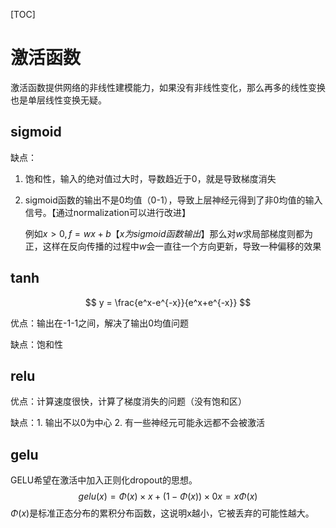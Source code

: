 [TOC]

# 激活函数

激活函数提供网络的非线性建模能力，如果没有非线性变化，那么再多的线性变换也是单层线性变换无疑。

## sigmoid

缺点：

1. 饱和性，输入的绝对值过大时，导数趋近于0，就是导致梯度消失

2. sigmoid函数的输出不是0均值（0-1），导致上层神经元得到了非0均值的输入信号。【通过normalization可以进行改进】 

   例如$x>0, f=wx+b$【$x为sigmoid函数输出$】那么对$w$求局部梯度则都为正，这样在反向传播的过程中$w$会一直往一个方向更新，导致一种偏移的效果



## tanh

$$
y = \frac{e^x-e^{-x}}{e^x+e^{-x}}
$$

优点：输出在-1-1之间，解决了输出0均值问题

缺点：饱和性



## relu

优点：计算速度很快，计算了梯度消失的问题（没有饱和区）

缺点：1. 输出不以0为中心 2. 有一些神经元可能永远都不会被激活



## gelu

GELU希望在激活中加入正则化dropout的思想。
$$
gelu(x) = \Phi(x)\times x + (1-\Phi(x)) \times 0x = x\Phi(x) 
$$
$\Phi(x)$是标准正态分布的累积分布函数，这说明x越小，它被丢弃的可能性越大。